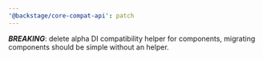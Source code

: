 ```yaml
---
'@backstage/core-compat-api': patch
---
```


**_BREAKING_**: delete alpha DI compatibility helper for components, migrating components should be simple without an helper.
